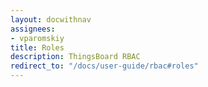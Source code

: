 ```yaml
---
layout: docwithnav
assignees:
- vparomskiy
title: Roles
description: ThingsBoard RBAC
redirect_to: "/docs/user-guide/rbac#roles"
---
```

